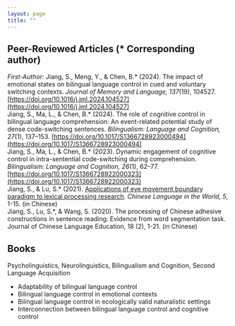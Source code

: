 ```yaml
---
layout: page
title: ""
---
```


## Peer-Reviewed Articles (* Corresponding author)
*First-Author:*
Jiang, S., Meng, Y., & Chen, B.* (2024). The impact of emotional states on bilingual language control in cued and voluntary switching contexts. *Journal of Memory and Language, 137*(19), 104527. [https://doi.org/10.1016/j.jml.2024.104527](https://doi.org/10.1016/j.jml.2024.104527)<br> 
Jiang, S., Ma, L., & Chen, B.* (2024). The role of cognitive control in bilingual language comprehension: An event-related potential study of dense code-switching sentences. *Bilingualism: Language and Cognition, 27*(1), 137–153. [https://doi.org/10.1017/S1366728923000494](https://doi.org/10.1017/S1366728923000494)<br> 
Jiang, S., Ma, L., & Chen, B.* (2023). Dynamic engagement of cognitive control in intra-sentential code-switching during comprehension. *Bilingualism: Language and Cognition, 26*(1), 62–77. [https://doi.org/10.1017/S1366728922000323](https://doi.org/10.1017/S1366728922000323)<br> 
Jiang, S., & Lu, S.* (2021). [Applications of eye movement boundary paradigm to lexical processing research](https://kns.cnki.net/KXReader/Detail?invoice=tNk4%2Fkg07iWa4%2FmM4VO98rQBeWXJYQJjcu6EIxOQtymNLlw5T9fddHOp4u3b%2BTMMvrCFjVekV7T4B5gdYxb9vq2vvtFK56Si08p5NSFnF%2Fx1Dasixxotcp2jkPgR%2BnwO3Pd8FDQC%2FWK3uU7LUQilPNKDBSYWNK8CXb09xao8MFI%3D&DBCODE=CCJD&FileName=GJYU202100001&TABLEName=ccjdlast2&nonce=365DD7F6139D4ADC80096C5C627CE6C3&TIMESTAMP=1717311034780&uid=). *Chinese
Language in the World, 5*, 1-15. (in Chinese)<br> 
Jiang, S., Lu, S.*, & Wang, S. (2020). The processing of Chinese adhesive constructions in sentence reading: Evidence
from word segmentation task. Journal of Chinese Language Education, 18 (2), 1-21. (in Chinese)<br> 
   
## Books
Psycholinguistics, Neurolinguistics, Bilingualism and Cognition, Second Language Acquisition
- Adaptability of bilingual language control
- Bilingual language control in emotional contexts
- Bilingual language control in ecologically valid naturalistic settings
- Interconnection between bilingual language control and cognitive control
